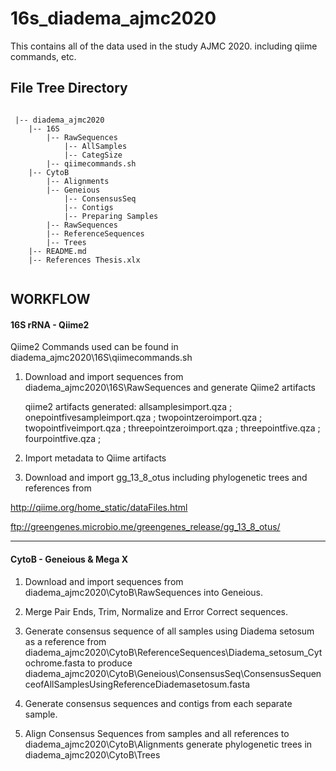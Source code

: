 # 16s_diadema_ajmc2020
 
This contains all of the data used in the study AJMC 2020.
including qiime commands, etc.

## File Tree Directory

```

 |-- diadema_ajmc2020
    |-- 16S
        |-- RawSequences
            |-- AllSamples
            |-- CategSize
        |-- qiimecommands.sh
    |-- CytoB
        |-- Alignments
        |-- Geneious
            |-- ConsensusSeq
            |-- Contigs
            |-- Preparing Samples
        |-- RawSequences
        |-- ReferenceSequences
        |-- Trees
    |-- README.md
    |-- References Thesis.xlx
    
```
    

## WORKFLOW

#### 16S rRNA - Qiime2

Qiime2 Commands used can be found in diadema_ajmc2020\16S\qiimecommands.sh

1. Download and import sequences from diadema_ajmc2020\16S\RawSequences and generate Qiime2 artifacts

    qiime2 artifacts generated: 
        allsamplesimport.qza ; 
        onepointfivesampleimport.qza ; 
        twopointzeroimport.qza ; 
        twopointfiveimport.qza ; 
        threepointzeroimport.qza ; 
        threepointfive.qza ; 
        fourpointfive.qza ;      
        
2. Import metadata to Qiime artifacts

3. Download and import gg_13_8_otus including phylogenetic trees and references from

http://qiime.org/home_static/dataFiles.html

ftp://greengenes.microbio.me/greengenes_release/gg_13_8_otus/



________________________________________________________________________

#### CytoB - Geneious & Mega X

1. Download and import sequences from diadema_ajmc2020\CytoB\RawSequences into Geneious.

2. Merge Pair Ends, Trim, Normalize and Error Correct sequences.

3. Generate consensus sequence of all samples using Diadema setosum as a reference from diadema_ajmc2020\CytoB\ReferenceSequences\Diadema_setosum_Cytochrome.fasta to produce diadema_ajmc2020\CytoB\Geneious\ConsensusSeq\ConsensusSequenceofAllSamplesUsingReferenceDiademasetosum.fasta

4. Generate consensus sequences and contigs from each separate sample.

5. Align Consensus Sequences from samples and all references to diadema_ajmc2020\CytoB\Alignments generate phylogenetic trees in diadema_ajmc2020\CytoB\Trees